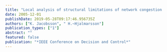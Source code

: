 ```yaml
---
title: "Local analysis of structural limitations of network congestion control"
date: 2005-12-01
publishDate: 2019-05-28T09:17:46.956735Z
authors: ["K. Jacobsson", " H.~Hjalmarsson"]
publication_types: ["1"]
abstract: ""
featured: false
publication: "*IEEE Conference on Decision and Control*"
---
```


